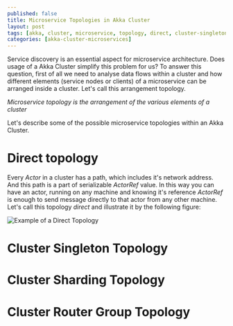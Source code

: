 ```yaml
---
published: false
title: Microservice Topologies in Akka Cluster
layout: post
tags: [akka, cluster, microservice, topology, direct, cluster-singleton, cluster-sharding, cluster-router-group]
categories: [akka-cluster-microservices]
---
```

Service discovery is an essential aspect for microservice architecture. Does usage of a Akka Cluster simplify this problem for us? To answer this question, first of all we need to analyse data flows within a cluster and how different elements (service nodes or clients) of a microservice can be arranged inside a cluster. Let's call this arrangement topology.

_Microservice topology is the arrangement of the various elements of a cluster_

Let's describe some of the possible microservice topologies within an Akka Cluster.

# Direct topology

Every _Actor_ in a cluster has a path, which includes it's network address. And this path is a part of serializable _ActorRef_ value. In this way you can have an actor, running on any machine and knowing it's reference _ActorRef_ is enough to send message directly to that actor from any other machine. Let's call this topology _direct_ and illustrate it by the following figure:

![Example of a Direct Topology](/resources/ "Example of a Direct Topology")

# Cluster Singleton Topology

# Cluster Sharding Topology

# Cluster Router Group Topology
